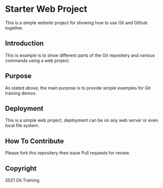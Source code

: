 # Starter Web Project

This is a simple website project for showing how to use Git and Github together.

## Introduction

This is example is to show different parts of the Git repositery and various commands using a web project.

## Purpose

As stated above, the main purpose is to provide simple examples for Git training demos.

## Deployment

This is a simple web project, deployment can be on any web server or even local file system.

## How To Contribute

Please fork this repositery then issue Pull requests for review.

## Copyright

2021 Git.Training.